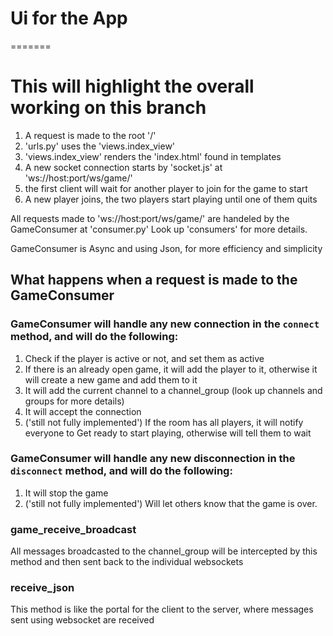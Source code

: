 # Ui for the App

=======

# This will highlight the overall working on this branch

1. A request is made to the root '/'
2. 'urls.py' uses the 'views.index_view'
3. 'views.index_view' renders the 'index.html' found in templates
4. A new socket connection starts by 'socket.js' at 'ws://host:port/ws/game/'
5. the first client will wait for another player to join for the game to start
6. A new player joins, the two players start playing until one of them quits

All requests made to 'ws://host:port/ws/game/' are handeled by the GameConsumer at 'consumer.py'
Look up 'consumers' for more details.

GameConsumer is Async and using Json, for more efficiency and simplicity

## What happens when a request is made to the GameConsumer

### GameConsumer will handle any new connection in the `connect` method, and will do the following:

1. Check if the player is active or not, and set them as active
2. If there is an already open game, it will add the player to it, otherwise it will create a new game and add them to it
3. It will add the current channel to a channel_group (look up channels and groups for more details)
4. It will accept the connection
5. ('still not fully implemented') If the room has all players, it will notify everyone to Get ready to start playing, otherwise will tell them to wait

### GameConsumer will handle any new disconnection in the `disconnect` method, and will do the following:

1. It will stop the game
2. ('still not fully implemented') Will let others know that the game is over.

### game_receive_broadcast

All messages broadcasted to the channel_group will be intercepted by this method and then sent back to the individual websockets

### receive_json

This method is like the portal for the client to the server, where messages sent using websocket are received
